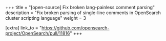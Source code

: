+++
title = "[open-source] Fix broken lang-painless comment parsing"
description = "Fix broken parsing of single-line comments in OpenSearch cluster scripting language"
weight = 3

[extra]
link_to = "https://github.com/opensearch-project/OpenSearch/pull/11816"
+++

